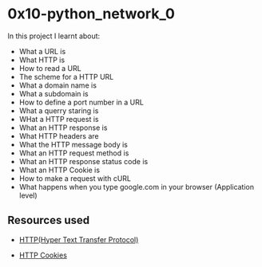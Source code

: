 # 0x10-python_network_0
In this project I learnt about:
- What a URL is
- What HTTP is
- How to read a URL
- The scheme for a HTTP URL
- What a domain name is
- What a subdomain is
- How to define a port number in a URL
- What a querry staring is
- WHat a HTTP request is 
- What an HTTP response is
- What HTTP headers are
- What the HTTP message body is
- What an HTTP request method is
- What an HTTP response status code is
- What an HTTP Cookie is
- How to make a request with cURL
- What happens when you type google.com in your browser (Application level)

## Resources used

- [HTTP(Hyper Text Transfer Protocol)](https://alx-intranet.hbtn.io/rltoken/rAon_EpQ6PGl8N0plySn4A)

- [HTTP Cookies](https://alx-intranet.hbtn.io/rltoken/MhVCl_0oviQldWPn5oX-NQ)
